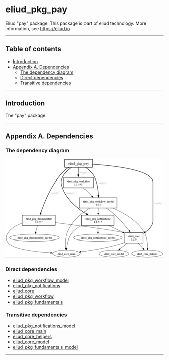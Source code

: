 # eliud_pkg_pay

Eliud "pay" package. 
This package is part of eliud technology. More information, see https://eliud.io

---

## Table of contents

<!-- toc -->

- [Introduction](#introduction)
- [Appendix A. Dependencies](#appendix-a-dependencies)
  * [The dependency diagram](#the-dependency-diagram)
  * [Direct dependencies](#direct-dependencies)
  * [Transitive dependencies](#transitive-dependencies)

<!-- tocstop -->

---

## Introduction

The "pay" package.

---

## Appendix A. Dependencies

### The dependency diagram

![Dependency diagram](https://github.com/eliudio/eliud_pkg_pay/raw/main/depends.jpg)

<!-- dependencies -->

### Direct dependencies
- [eliud_pkg_workflow_model](https://pub.dev/packages/eliud_pkg_workflow_model)
- [eliud_pkg_notifications](https://pub.dev/packages/eliud_pkg_notifications)
- [eliud_core](https://pub.dev/packages/eliud_core)
- [eliud_pkg_workflow](https://pub.dev/packages/eliud_pkg_workflow)
- [eliud_pkg_fundamentals](https://pub.dev/packages/eliud_pkg_fundamentals)

### Transitive dependencies
- [eliud_pkg_notifications_model](https://pub.dev/packages/eliud_pkg_notifications_model)
- [eliud_core_main](https://pub.dev/packages/eliud_core_main)
- [eliud_core_helpers](https://pub.dev/packages/eliud_core_helpers)
- [eliud_core_model](https://pub.dev/packages/eliud_core_model)
- [eliud_pkg_fundamentals_model](https://pub.dev/packages/eliud_pkg_fundamentals_model)

<!-- dependenciesstop -->

---

